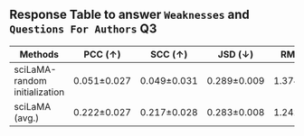 ## Response Table to answer `Weaknesses` and `Questions For Authors` Q3
|Methods| PCC (↑) | SCC (↑) | JSD (↓) | RMSE (↓) |
| ------------- | ------------- | ------------- | ------------- | ------------- | 
| sciLaMA-random initialization| 0.051±0.027 | 0.049±0.031 | 0.289±0.009 | 1.374±0.020 |
| sciLaMA (avg.)	|0.222±0.027|	0.217±0.028	|0.283±0.008|	1.242±0.022|


